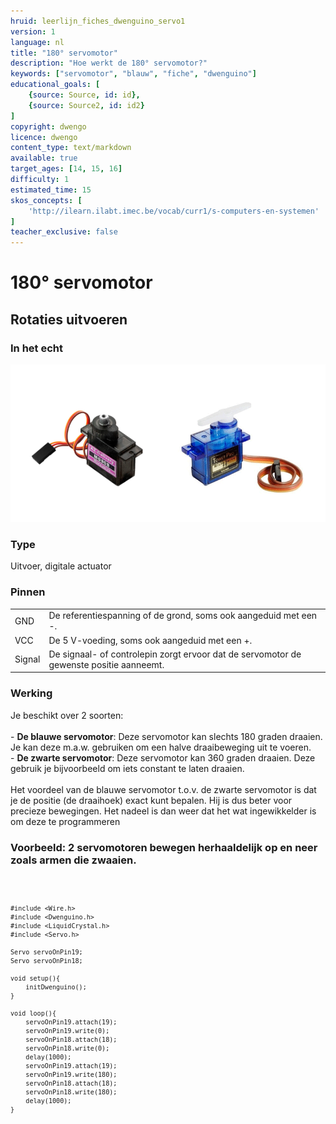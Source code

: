 ```yaml
---
hruid: leerlijn_fiches_dwenguino_servo1
version: 1
language: nl
title: "180° servomotor"
description: "Hoe werkt de 180° servomotor?"
keywords: ["servomotor", "blauw", "fiche", "dwenguino"]
educational_goals: [
    {source: Source, id: id}, 
    {source: Source2, id: id2}
]
copyright: dwengo
licence: dwengo
content_type: text/markdown
available: true
target_ages: [14, 15, 16]
difficulty: 1
estimated_time: 15
skos_concepts: [
    'http://ilearn.ilabt.imec.be/vocab/curr1/s-computers-en-systemen'
]
teacher_exclusive: false
---
```


<div class="dwengo_content fiche">
    <h1 class="title">180° servomotor</h1>
    <h2 class="subtitle">Rotaties uitvoeren</h2>
    <div class="items">
        <div class="info_item item">
            <h3 class="info_item_title">In het echt</h3>
            <p class="info_item_content">
                <img src="img/servos.png" alt="Een afbeelding van de servomotoren." title="Een afbeelding van de servomotoren."></img>
            </p>
        </div>
        <div class="info_item item">
            <h3 class="info_item_title">Type</h3>
            <p class="info_item_content">
                Uitvoer, digitale actuator 
            </p>
        </div>
        <div class="info_item item">
            <h3 class="info_item_title">Pinnen</h3>
            <p class="info_item_content">
                <table>
                    <tr><td>GND</td><td>De referentiespanning of de grond, soms ook aangeduid met een -.</td></tr>
                    <tr><td>VCC</td><td>De 5 V-voeding, soms ook aangeduid met een +.</td></tr>
                    <tr><td>Signal</td><td>De signaal- of controlepin zorgt ervoor dat de servomotor de gewenste positie aanneemt.</td></tr>
                </table>
            </p>
        </div>
        <div class="info_item item">
            <h3 class="info_item_title">Werking</h3>
            <p class="info_item_content">
                Je beschikt over 2 soorten:<br>
                <br>
                - <strong>De blauwe servomotor</strong>: Deze servomotor kan slechts 180 graden draaien. Je kan deze m.a.w. gebruiken om een halve draaibeweging uit te voeren.<br>
                - <strong>De zwarte servomotor</strong>: Deze servomotor kan 360 graden draaien. Deze gebruik je bijvoorbeeld om iets constant te laten draaien.<br>
                <br>
                Het voordeel van de blauwe servomotor t.o.v. de zwarte servomotor is dat je de positie (de draaihoek) exact kunt bepalen. Hij is dus beter voor precieze bewegingen. Het nadeel is dan weer dat het wat ingewikkelder is om deze te programmeren
        </div>
        <div class="example_item item">
            <h3 class="example_item_title">Voorbeeld: 2 servomotoren bewegen herhaaldelijk op en neer zoals armen die zwaaien.</h3>
            <p class="example_item_content">
<pre>
<code class="language-arduino">
    
    #include <Wire.h>
    #include <Dwenguino.h>
    #include <LiquidCrystal.h>
    #include <Servo.h>

    Servo servoOnPin19;
    Servo servoOnPin18;

    void setup(){
        initDwenguino();
    }

    void loop(){
        servoOnPin19.attach(19);
        servoOnPin19.write(0);
        servoOnPin18.attach(18);
        servoOnPin18.write(0);
        delay(1000);
        servoOnPin19.attach(19);
        servoOnPin19.write(180);
        servoOnPin18.attach(18);
        servoOnPin18.write(180);
        delay(1000);
    }
</code>
</pre> 
            </p>
        </div>
    </div>
</div>



